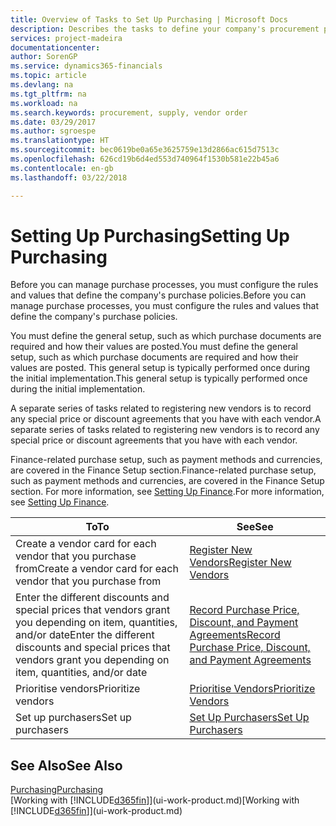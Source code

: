 ```yaml
---
title: Overview of Tasks to Set Up Purchasing | Microsoft Docs
description: Describes the tasks to define your company's procurement policies and set up your purchasing processes.
services: project-madeira
documentationcenter: 
author: SorenGP
ms.service: dynamics365-financials
ms.topic: article
ms.devlang: na
ms.tgt_pltfrm: na
ms.workload: na
ms.search.keywords: procurement, supply, vendor order
ms.date: 03/29/2017
ms.author: sgroespe
ms.translationtype: HT
ms.sourcegitcommit: bec0619be0a65e3625759e13d2866ac615d7513c
ms.openlocfilehash: 626cd19b6d4ed553d740964f1530b581e22b45a6
ms.contentlocale: en-gb
ms.lasthandoff: 03/22/2018

---
```

# <a name="setting-up-purchasing"></a><span data-ttu-id="0742e-103">Setting Up Purchasing</span><span class="sxs-lookup"><span data-stu-id="0742e-103">Setting Up Purchasing</span></span>
<span data-ttu-id="0742e-104">Before you can manage purchase processes, you must configure the rules and values that define the company's purchase policies.</span><span class="sxs-lookup"><span data-stu-id="0742e-104">Before you can manage purchase processes, you must configure the rules and values that define the company's purchase policies.</span></span>

<span data-ttu-id="0742e-105">You must define the general setup, such as which purchase documents are required and how their values are posted.</span><span class="sxs-lookup"><span data-stu-id="0742e-105">You must define the general setup, such as which purchase documents are required and how their values are posted.</span></span> <span data-ttu-id="0742e-106">This general setup is typically performed once during the initial implementation.</span><span class="sxs-lookup"><span data-stu-id="0742e-106">This general setup is typically performed once during the initial implementation.</span></span>

<span data-ttu-id="0742e-107">A separate series of tasks related to registering new vendors is to record any special price or discount agreements that you have with each vendor.</span><span class="sxs-lookup"><span data-stu-id="0742e-107">A separate series of tasks related to registering new vendors is to record any special price or discount agreements that you have with each vendor.</span></span>

<span data-ttu-id="0742e-108">Finance-related purchase setup, such as payment methods and currencies, are covered in the Finance Setup section.</span><span class="sxs-lookup"><span data-stu-id="0742e-108">Finance-related purchase setup, such as payment methods and currencies, are covered in the Finance Setup section.</span></span> <span data-ttu-id="0742e-109">For more information, see [Setting Up Finance](finance-setup-finance.md).</span><span class="sxs-lookup"><span data-stu-id="0742e-109">For more information, see [Setting Up Finance](finance-setup-finance.md).</span></span>

| <span data-ttu-id="0742e-110">To</span><span class="sxs-lookup"><span data-stu-id="0742e-110">To</span></span> | <span data-ttu-id="0742e-111">See</span><span class="sxs-lookup"><span data-stu-id="0742e-111">See</span></span> |
| --- | --- |
| <span data-ttu-id="0742e-112">Create a vendor card for each vendor that you purchase from</span><span class="sxs-lookup"><span data-stu-id="0742e-112">Create a vendor card for each vendor that you purchase from</span></span>|[<span data-ttu-id="0742e-113">Register New Vendors</span><span class="sxs-lookup"><span data-stu-id="0742e-113">Register New Vendors</span></span>](purchasing-how-register-new-vendors.md) |
| <span data-ttu-id="0742e-114">Enter the different discounts and special prices that vendors grant you depending on item, quantities, and/or date</span><span class="sxs-lookup"><span data-stu-id="0742e-114">Enter the different discounts and special prices that vendors grant you depending on item, quantities, and/or date</span></span> |[<span data-ttu-id="0742e-115">Record Purchase Price, Discount, and Payment Agreements</span><span class="sxs-lookup"><span data-stu-id="0742e-115">Record Purchase Price, Discount, and Payment Agreements</span></span>](purchasing-how-record-purchase-price-discount-payment-agreements.md) |
| <span data-ttu-id="0742e-116">Prioritise vendors</span><span class="sxs-lookup"><span data-stu-id="0742e-116">Prioritize vendors</span></span> |[<span data-ttu-id="0742e-117">Prioritise Vendors</span><span class="sxs-lookup"><span data-stu-id="0742e-117">Prioritize Vendors</span></span>](purchasing-how-prioritize-vendors.md) |
| <span data-ttu-id="0742e-118">Set up purchasers</span><span class="sxs-lookup"><span data-stu-id="0742e-118">Set up purchasers</span></span> |[<span data-ttu-id="0742e-119">Set Up Purchasers</span><span class="sxs-lookup"><span data-stu-id="0742e-119">Set Up Purchasers</span></span>](purchasing-how-setup-purchasers.md) |

## <a name="see-also"></a><span data-ttu-id="0742e-120">See Also</span><span class="sxs-lookup"><span data-stu-id="0742e-120">See Also</span></span>
[<span data-ttu-id="0742e-121">Purchasing</span><span class="sxs-lookup"><span data-stu-id="0742e-121">Purchasing</span></span>](purchasing-manage-purchasing.md)  
<span data-ttu-id="0742e-122">[Working with [!INCLUDE[d365fin](includes/d365fin_md.md)]](ui-work-product.md)</span><span class="sxs-lookup"><span data-stu-id="0742e-122">[Working with [!INCLUDE[d365fin](includes/d365fin_md.md)]](ui-work-product.md)</span></span>

